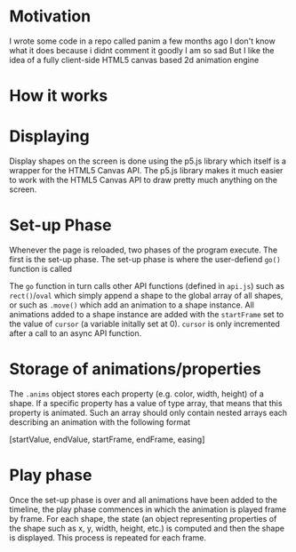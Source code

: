 # Motivation

I wrote some code in a repo called panim a few months ago
I don't know what it does because i didnt comment it goodly
I am so sad
But I like the idea of a fully client-side HTML5 canvas based 2d animation engine

# How it works

# Displaying

Display shapes on the screen is done using the p5.js library which itself is a wrapper for the HTML5 Canvas API. The p5.js library makes it much easier to work with the HTML5 Canvas API to draw pretty much anything on the screen.

# Set-up Phase

Whenever the page is reloaded, two phases of the program execute. The first is the set-up phase. The set-up phase is where the user-defiend `go()` function is called

The `go` function in turn calls other API functions (defined in `api.js`) such as `rect()`/`oval` which simply append a shape to the global array of all shapes, or such as `.move()` which add an animation to a shape instance. All animations added to a shape instance are added with the `startFrame` set to the value of `cursor` (a variable initally set at 0). `cursor` is only incremented after a call to an async API function.

# Storage of animations/properties

The `.anims` object stores each property (e.g. color, width, height) of a shape. If a specific property has a value of type array, that means that this property is animated. Such an array should only contain nested arrays each describing an animation with the following format

[startValue, endValue, startFrame, endFrame, easing]

# Play phase

Once the set-up phase is over and all animations have been added to the timeline, the play phase commences in which the animation is played frame by frame. For each shape, the state (an object representing properties of the shape such as x, y, width, height, etc.) is computed and then the shape is displayed. This process is repeated for each frame.
